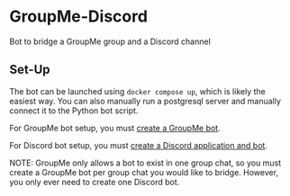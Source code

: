 # GroupMe-Discord
Bot to bridge a GroupMe group and a Discord channel

## Set-Up
The bot can be launched using `docker compose up`, which is likely the easiest way. You can also manually run a postgresql server and manually connect it to the Python bot script.

For GroupMe bot setup, you must [create a GroupMe bot](https://dev.groupme.com/tutorials/bots).

For Discord bot setup, you must [create a Discord application and bot](https://discord.com/developers/applications).

NOTE: GroupMe only allows a bot to exist in one group chat, so you must create a GroupMe bot per group chat you would like to bridge. However, you only ever need to create one Discord bot.
